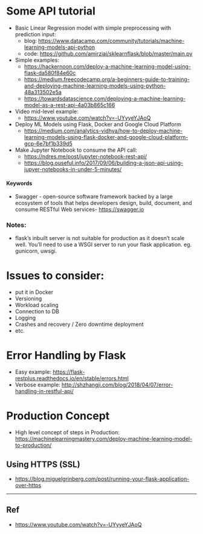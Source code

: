 Some API tutorial
===

- Basic Linear Regression model with simple preprocessing with prediction input:
  - blog: https://www.datacamp.com/community/tutorials/machine-learning-models-api-python
  - code: https://github.com/amirziai/sklearnflask/blob/master/main.py
- Simple examples:
  - https://hackernoon.com/deploy-a-machine-learning-model-using-flask-da580f84e60c
  - https://medium.freecodecamp.org/a-beginners-guide-to-training-and-deploying-machine-learning-models-using-python-48a313502e5a
  - https://towardsdatascience.com/deploying-a-machine-learning-model-as-a-rest-api-4a03b865c166
- Video mid-level example:
  - https://www.youtube.com/watch?v=-UYyyeYJAoQ
- Deploy ML Models using Flask, Docker and Google Cloud Platform
  - https://medium.com/analytics-vidhya/how-to-deploy-machine-learning-models-using-flask-docker-and-google-cloud-platform-gcp-6e7bf1b339d5
- Make Jupyter Notebook to consume the API call:
  - https://ndres.me/post/jupyter-notebook-rest-api/
  - https://blog.ouseful.info/2017/09/06/building-a-json-api-using-jupyer-notebooks-in-under-5-minutes/

#### Keywords
- Swagger - open-source software framework backed by a large ecosystem of tools that helps developers design, build, document, and consume RESTful Web services- https://swagger.io
  
### Notes:
- flask’s inbuilt server is not suitable for production as it doesn’t scale well. You’ll need to use a WSGI server to run your flask application. eg. gunicorn, uwsgi.

Issues to consider:
===
- put it in Docker
- Versioning
- Workload scaling
- Connection to DB
- Logging
- Crashes and recovery / Zero downtime deployment
- etc.

Error Handling by Flask
===
- Easy example: https://flask-restplus.readthedocs.io/en/stable/errors.html
- Verbose example: http://shzhangji.com/blog/2018/04/07/error-handling-in-restful-api/ 



Production Concept
===
- High level concept of steps in Production: https://machinelearningmastery.com/deploy-machine-learning-model-to-production/

Using HTTPS (SSL)
---
- https://blog.miguelgrinberg.com/post/running-your-flask-application-over-https

----
Ref
---
- https://www.youtube.com/watch?v=-UYyyeYJAoQ
